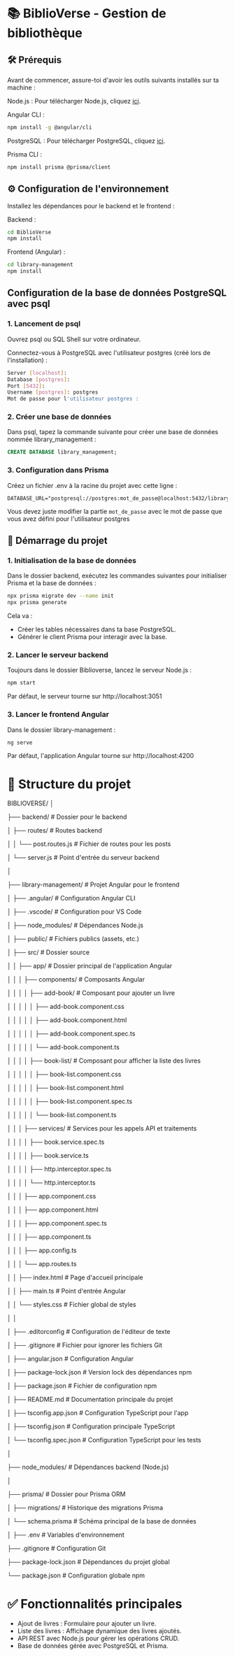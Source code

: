 # 📚 BiblioVerse - Gestion de bibliothèque

## 🛠️ Prérequis
Avant de commencer, assure-toi d'avoir les outils suivants installés sur ta machine :

Node.js : Pour télécharger Node.js, cliquez [ici](https://nodejs.org/).

Angular CLI : 
```bash 
npm install -g @angular/cli 
```

PostgreSQL : Pour télécharger PostgreSQL, cliquez [ici](https://www.postgresql.org/download/).

Prisma CLI : 
```bash 
npm install prisma @prisma/client
```

## ⚙️ Configuration de l'environnement
Installez les dépendances pour le backend et le frontend :

Backend :

```bash 
cd BiblioVerse
npm install
```
Frontend (Angular) :

```bash
cd library-management
npm install
```

## Configuration de la base de données PostgreSQL avec psql
### 1. Lancement de psql

Ouvrez psql ou SQL Shell sur votre ordinateur.

Connectez-vous à PostgreSQL avec l'utilisateur postgres (créé lors de l'installation) :
```bash
Server [localhost]:
Database [postgres]:
Port [5432]:
Username [postgres]: postgres
Mot de passe pour l'utilisateur postgres :
```

### 2. Créer une base de données

Dans psql, tapez la commande suivante pour créer une base de données nommée library_management :
```sql
CREATE DATABASE library_management;
```

### 3. Configuration dans Prisma
Créez un fichier .env à la racine du projet avec cette ligne :
```env
DATABASE_URL="postgresql://postgres:mot_de_passe@localhost:5432/library_management"
```
Vous devez juste modifier la partie ```mot_de_passe``` avec le mot de passe que vous avez défini pour l'utilisateur postgres

## 🚀 Démarrage du projet
### 1. Initialisation de la base de données
Dans le dossier backend, exécutez les commandes suivantes pour initialiser Prisma et la base de données :
```bash
npx prisma migrate dev --name init
npx prisma generate
```
Cela va :

- Créer les tables nécessaires dans ta base PostgreSQL.
- Générer le client Prisma pour interagir avec la base.

### 2. Lancer le serveur backend
Toujours dans le dossier Biblioverse, lancez le serveur Node.js :
```bash
npm start
```
Par défaut, le serveur tourne sur http://localhost:3051

### 3. Lancer le frontend Angular
Dans le dossier library-management :
```bash
ng serve
```
Par défaut, l'application Angular tourne sur http://localhost:4200

# 📁 Structure du projet
BIBLIOVERSE/
│

├── backend/                      # Dossier pour le backend

│   ├── routes/                   # Routes backend

│   │   └── post.routes.js        # Fichier de routes pour les posts

│   └── server.js                 # Point d'entrée du serveur backend

│

├── library-management/           # Projet Angular pour le frontend

│   ├── .angular/                 # Configuration Angular CLI

│   ├── .vscode/                  # Configuration pour VS Code

│   ├── node_modules/             # Dépendances Node.js

│   ├── public/                   # Fichiers publics (assets, etc.)

│   ├── src/                      # Dossier source

│   │   ├── app/                  # Dossier principal de l'application Angular

│   │   │   ├── components/       # Composants Angular

│   │   │   │   ├── add-book/     # Composant pour ajouter un livre

│   │   │   │   │   ├── add-book.component.css

│   │   │   │   │   ├── add-book.component.html

│   │   │   │   │   ├── add-book.component.spec.ts

│   │   │   │   │   └── add-book.component.ts

│   │   │   │   ├── book-list/    # Composant pour afficher la liste des livres

│   │   │   │   │   ├── book-list.component.css

│   │   │   │   │   ├── book-list.component.html

│   │   │   │   │   ├── book-list.component.spec.ts

│   │   │   │   │   └── book-list.component.ts

│   │   │   ├── services/         # Services pour les appels API et traitements

│   │   │   │   ├── book.service.spec.ts

│   │   │   │   ├── book.service.ts

│   │   │   │   ├── http.interceptor.spec.ts

│   │   │   │   └── http.interceptor.ts

│   │   │   ├── app.component.css

│   │   │   ├── app.component.html

│   │   │   ├── app.component.spec.ts

│   │   │   ├── app.component.ts

│   │   │   ├── app.config.ts

│   │   │   └── app.routes.ts

│   │   ├── index.html            # Page d'accueil principale

│   │   ├── main.ts               # Point d'entrée Angular

│   │   └── styles.css            # Fichier global de styles

│   │

│   ├── .editorconfig             # Configuration de l'éditeur de texte

│   ├── .gitignore                # Fichier pour ignorer les fichiers Git

│   ├── angular.json              # Configuration Angular

│   ├── package-lock.json         # Version lock des dépendances npm

│   ├── package.json              # Fichier de configuration npm

│   ├── README.md                 # Documentation principale du projet

│   ├── tsconfig.app.json         # Configuration TypeScript pour l'app

│   ├── tsconfig.json             # Configuration principale TypeScript

│   └── tsconfig.spec.json        # Configuration TypeScript pour les tests

│

├── node_modules/                 # Dépendances backend (Node.js)

│

├── prisma/                       # Dossier pour Prisma ORM

│   ├── migrations/               # Historique des migrations Prisma

│   └── schema.prisma             # Schéma principal de la base de données

│
├── .env                          # Variables d'environnement

├── .gitignore                    # Configuration Git

├── package-lock.json             # Dépendances du projet global

└── package.json                  # Configuration globale npm

# ✅ Fonctionnalités principales
- Ajout de livres : Formulaire pour ajouter un livre.
- Liste des livres : Affichage dynamique des livres ajoutés.
- API REST avec Node.js pour gérer les opérations CRUD.
- Base de données gérée avec PostgreSQL et Prisma.
